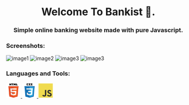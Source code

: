 <h1 align="center">Welcome To Bankist 👋.</h1>
<h3 align="center">Simple online banking website made with pure Javascript.</h3>

<h3 align="left">Screenshots:</h3>
<img src="https://drive.google.com/uc?id=1n851O2vH5oA5Way6cXKED5jPxv8NC3-p" alt="image1" width="800">
<img src="https://drive.google.com/uc?id=15-foUqpVFWRf-eWAfhqbzIpBo2ekIP2f" alt="image2" width="800">
<img src="https://drive.google.com/uc?id=1qp-dHSauzPCNZTpR75OyZ_AnJudHzUki" alt="image3" width="800">
<img src="https://drive.google.com/uc?id=11SKRV_SNXd-LcdHT6ahdpOukfls5_hCD" alt="image3" width="800">

<h3 align="left">Languages and Tools:</h3>

<p align="left"> 
<a href="https://www.w3.org/html/" target="_blank" rel="noreferrer"> <img src="https://raw.githubusercontent.com/devicons/devicon/master/icons/html5/html5-original-wordmark.svg" alt="html5" width="40" height="40"/> 
</a> 
<a href="https://www.w3schools.com/css/" target="_blank" rel="noreferrer"> <img src="https://raw.githubusercontent.com/devicons/devicon/master/icons/css3/css3-original-wordmark.svg" alt="css3" width="40" height="40"/> 
</a> 
 <a href="https://developer.mozilla.org/en-US/docs/Web/JavaScript" target="_blank" rel="noreferrer"> <img src="https://raw.githubusercontent.com/devicons/devicon/master/icons/javascript/javascript-original.svg" alt="javascript" width="40" height="40"/> 
 </a> 
</p>

